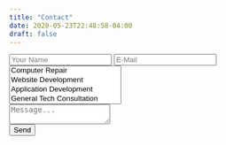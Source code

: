 ```yaml
---
title: "Contact"
date: 2020-05-23T22:48:58-04:00
draft: false
---
```


<link rel="stylesheet" href="https://themes.gohugo.io//theme/LoveIt/lib/valine/valine.min.css">

<div id="valine" class="comment v" data-class="v">
<div class="vpanel">
<div class="vwrap">


<form name="contact" method="POST" data-netlify="true">
	<div class="vheader item3">
    <input class="vinput" type="text" name="name" placeholder="Your Name" />  
    <input class="vinput" type="email" name="email" placeholder="E-Mail" />
    <select class="vinput" name="reason[]" multiple placeholder="Reason For Contacting">
      <option value="Computer_Repair">Computer Repair</option>
      <option value="Website_Dev">Website Development</option>
      <option value="Coding">Application Development</option>
      <option value="Tech_Consult">General Tech Consultation</option>
      <option value="Networking">Home Network Setup and Repair</option>
      <option value="Other">Other</option>
    </select>
    </div>
 <div class="vedit">
    <textarea class="veditor vinput" name="message" placeholder="Message..."></textarea>
  </div>
  <div class="vrow">
  	<div class="text-right">
  	<button class="vsubmit vbtn"  type="submit">Send</button>
  	</div>
  	</div>
</form>
</div>
</div>
</div>

